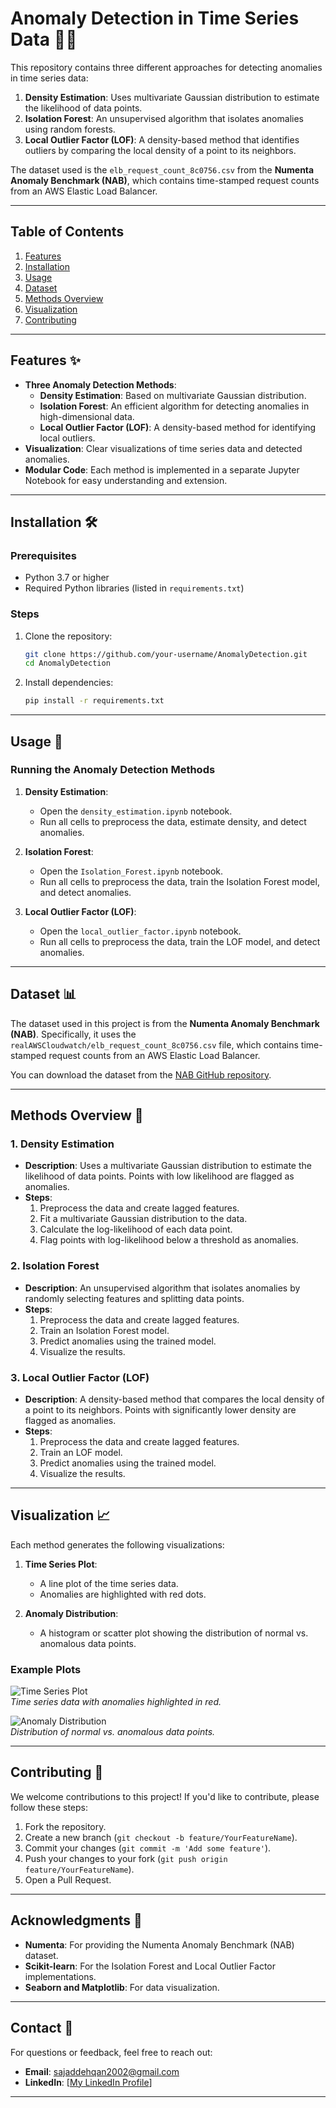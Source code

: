 # Anomaly Detection in Time Series Data 🕵️‍♂️

This repository contains three different approaches for detecting anomalies in time series data:
1. **Density Estimation**: Uses multivariate Gaussian distribution to estimate the likelihood of data points.
2. **Isolation Forest**: An unsupervised algorithm that isolates anomalies using random forests.
3. **Local Outlier Factor (LOF)**: A density-based method that identifies outliers by comparing the local density of a point to its neighbors.

The dataset used is the `elb_request_count_8c0756.csv` from the **Numenta Anomaly Benchmark (NAB)**, which contains time-stamped request counts from an AWS Elastic Load Balancer.

---

## Table of Contents

1. [Features](#features)
2. [Installation](#installation)
3. [Usage](#usage)
4. [Dataset](#dataset)
5. [Methods Overview](#methods-overview)
6. [Visualization](#visualization)
7. [Contributing](#contributing)

---

## Features ✨

- **Three Anomaly Detection Methods**:
  - **Density Estimation**: Based on multivariate Gaussian distribution.
  - **Isolation Forest**: An efficient algorithm for detecting anomalies in high-dimensional data.
  - **Local Outlier Factor (LOF)**: A density-based method for identifying local outliers.
- **Visualization**: Clear visualizations of time series data and detected anomalies.
- **Modular Code**: Each method is implemented in a separate Jupyter Notebook for easy understanding and extension.

---

## Installation 🛠️

### Prerequisites

- Python 3.7 or higher
- Required Python libraries (listed in `requirements.txt`)

### Steps

1. Clone the repository:
   ```bash
   git clone https://github.com/your-username/AnomalyDetection.git
   cd AnomalyDetection
   ```

2. Install dependencies:
   ```bash
   pip install -r requirements.txt
   ```

---

## Usage 🚀

### Running the Anomaly Detection Methods

1. **Density Estimation**:
   - Open the `density_estimation.ipynb` notebook.
   - Run all cells to preprocess the data, estimate density, and detect anomalies.

2. **Isolation Forest**:
   - Open the `Isolation_Forest.ipynb` notebook.
   - Run all cells to preprocess the data, train the Isolation Forest model, and detect anomalies.

3. **Local Outlier Factor (LOF)**:
   - Open the `local_outlier_factor.ipynb` notebook.
   - Run all cells to preprocess the data, train the LOF model, and detect anomalies.

---

## Dataset 📊

The dataset used in this project is from the **Numenta Anomaly Benchmark (NAB)**. Specifically, it uses the `realAWSCloudwatch/elb_request_count_8c0756.csv` file, which contains time-stamped request counts from an AWS Elastic Load Balancer.

You can download the dataset from the [NAB GitHub repository](https://github.com/numenta/NAB/tree/master/data/realAWSCloudwatch).

---

## Methods Overview 🧠

### 1. Density Estimation

- **Description**: Uses a multivariate Gaussian distribution to estimate the likelihood of data points. Points with low likelihood are flagged as anomalies.
- **Steps**:
  1. Preprocess the data and create lagged features.
  2. Fit a multivariate Gaussian distribution to the data.
  3. Calculate the log-likelihood of each data point.
  4. Flag points with log-likelihood below a threshold as anomalies.

### 2. Isolation Forest

- **Description**: An unsupervised algorithm that isolates anomalies by randomly selecting features and splitting data points.
- **Steps**:
  1. Preprocess the data and create lagged features.
  2. Train an Isolation Forest model.
  3. Predict anomalies using the trained model.
  4. Visualize the results.

### 3. Local Outlier Factor (LOF)

- **Description**: A density-based method that compares the local density of a point to its neighbors. Points with significantly lower density are flagged as anomalies.
- **Steps**:
  1. Preprocess the data and create lagged features.
  2. Train an LOF model.
  3. Predict anomalies using the trained model.
  4. Visualize the results.

---

## Visualization 📈

Each method generates the following visualizations:

1. **Time Series Plot**:
   - A line plot of the time series data.
   - Anomalies are highlighted with red dots.

2. **Anomaly Distribution**:
   - A histogram or scatter plot showing the distribution of normal vs. anomalous data points.

### Example Plots

![Time Series Plot](./photo/time_series_plot.png)  
*Time series data with anomalies highlighted in red.*

![Anomaly Distribution](./photo/anomaly_distribution.png)  
*Distribution of normal vs. anomalous data points.*

---

## Contributing 🤝

We welcome contributions to this project! If you'd like to contribute, please follow these steps:

1. Fork the repository.
2. Create a new branch (`git checkout -b feature/YourFeatureName`).
3. Commit your changes (`git commit -m 'Add some feature'`).
4. Push your changes to your fork (`git push origin feature/YourFeatureName`).
5. Open a Pull Request.

---

## Acknowledgments 🙏

- **Numenta**: For providing the Numenta Anomaly Benchmark (NAB) dataset.
- **Scikit-learn**: For the Isolation Forest and Local Outlier Factor implementations.
- **Seaborn and Matplotlib**: For data visualization.

---

## Contact 📧

For questions or feedback, feel free to reach out:
- **Email**: sajaddehqan2002@gmail.com
- **LinkedIn**: [[My LinkedIn Profile](https://www.linkedin.com/in/sajad-dehqan-189a0b258/)]

---

